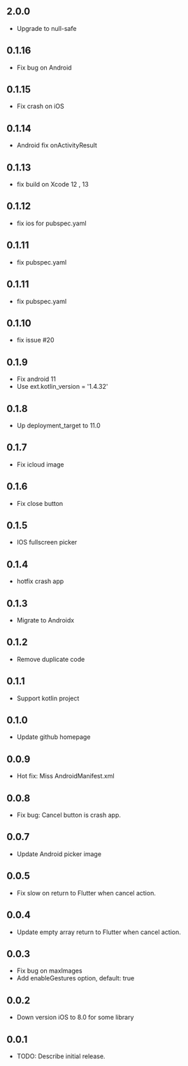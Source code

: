 ## 2.0.0
* Upgrade to null-safe

## 0.1.16
* Fix bug on Android

## 0.1.15
* Fix crash on iOS

## 0.1.14
* Android fix onActivityResult

## 0.1.13
* fix build on Xcode 12 , 13

## 0.1.12
* fix ios for pubspec.yaml

## 0.1.11
* fix pubspec.yaml

## 0.1.11
* fix pubspec.yaml

## 0.1.10
* fix issue #20

## 0.1.9

* Fix android 11
* Use ext.kotlin_version = '1.4.32'

## 0.1.8

* Up deployment_target to 11.0

## 0.1.7

* Fix icloud image

## 0.1.6

* Fix close button

## 0.1.5

* IOS fullscreen picker

## 0.1.4

* hotfix crash app

## 0.1.3

* Migrate to Androidx

## 0.1.2

* Remove duplicate code

## 0.1.1

* Support kotlin project

## 0.1.0

* Update github homepage

## 0.0.9

* Hot fix: Miss AndroidManifest.xml

## 0.0.8

* Fix bug: Cancel button is crash app.

## 0.0.7

* Update Android picker image

## 0.0.5

* Fix slow on return to Flutter when cancel action.

## 0.0.4

* Update empty array return to Flutter when cancel action.

## 0.0.3

* Fix bug on maxImages
* Add enableGestures option, default: true

## 0.0.2

* Down version iOS to 8.0 for some library

## 0.0.1

* TODO: Describe initial release.